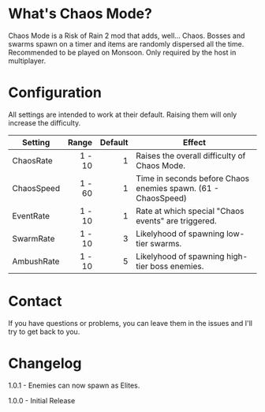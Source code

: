 # What's Chaos Mode?
Chaos Mode is a Risk of Rain 2 mod that adds, well... Chaos. Bosses and swarms spawn on a timer and items are randomly dispersed all the time. Recommended to be played on Monsoon. Only required by the host in multiplayer.

# Configuration
All settings are intended to work at their default. Raising them will only increase the difficulty.

Setting | Range | Default | Effect
---|---:|---:|---
ChaosRate | 1 - 10 | 1 | Raises the overall difficulty of Chaos Mode.
ChaosSpeed | 1 - 60 | 1 | Time in seconds before Chaos enemies spawn. (61 - ChaosSpeed)
EventRate | 1 - 10 | 1 | Rate at which special "Chaos events" are triggered.
SwarmRate | 1 - 10 | 3 | Likelyhood of spawning low-tier swarms.
AmbushRate | 1 - 10 | 5 | Likelyhood of spawning high-tier boss enemies.

# Contact
If you have questions or problems, you can leave them in the issues and I'll try to get back to you.

# Changelog
1.0.1 - Enemies can now spawn as Elites.  

1.0.0 - Initial Release
